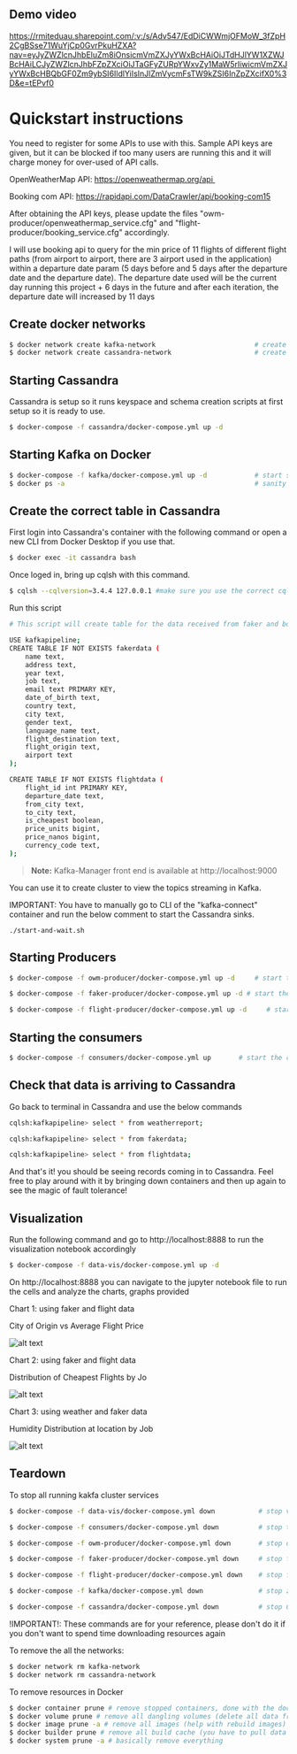 
## Demo video

https://rmiteduau.sharepoint.com/:v:/s/Adv547/EdDiCWWmjOFMoW_3fZpH2CgBSse71WuYjCp0GvrPkuHZXA?nav=eyJyZWZlcnJhbEluZm8iOnsicmVmZXJyYWxBcHAiOiJTdHJlYW1XZWJBcHAiLCJyZWZlcnJhbFZpZXciOiJTaGFyZURpYWxvZy1MaW5rIiwicmVmZXJyYWxBcHBQbGF0Zm9ybSI6IldlYiIsInJlZmVycmFsTW9kZSI6InZpZXcifX0%3D&e=tEPvf0

# Quickstart instructions

You need to register for some APIs to use with this. Sample API keys are given, but it can be blocked if too many users are running this and it will charge money for over-used of API calls.

OpenWeatherMap API: https://openweathermap.org/api 

Booking com API: https://rapidapi.com/DataCrawler/api/booking-com15

After obtaining the API keys, please update the files "owm-producer/openweathermap_service.cfg" and "flight-producer/booking_service.cfg" accordingly.

I will use booking api to query for the min price of 11 flights of different flight paths (from airport to airport, there are 3 airport used in the application) within a departure date param (5 days before and 5 days after the departure date and the departure date). The departure date used will be the current day running this project + 6 days in the future and after each iteration, the departure date will increased by 11 days


## Create docker networks

```bash
$ docker network create kafka-network                         # create a new docker network for kafka cluster (zookeeper, broker, kafka-manager services, and kafka connect sink services)
$ docker network create cassandra-network                     # create a new docker network for cassandra. (kafka connect will exist on this network as well in addition to kafka-network)
```
## Starting Cassandra

Cassandra is setup so it runs keyspace and schema creation scripts at first setup so it is ready to use.
```bash
$ docker-compose -f cassandra/docker-compose.yml up -d
```

## Starting Kafka on Docker
```bash
$ docker-compose -f kafka/docker-compose.yml up -d            # start single zookeeper, broker, kafka-manager and kafka-connect services
$ docker ps -a                                                # sanity check to make sure services are up: kafka_broker_1, kafka-manager, zookeeper, kafka-connect service
```

## Create the correct table in Cassandra

First login into Cassandra's container with the following command or open a new CLI from Docker Desktop if you use that.
```bash
$ docker exec -it cassandra bash
```
Once loged in, bring up cqlsh with this command.
```bash
$ cqlsh --cqlversion=3.4.4 127.0.0.1 #make sure you use the correct cqlversion
```

Run this script

```bash
# This script will create table for the data received from faker and booking api

USE kafkapipeline;
CREATE TABLE IF NOT EXISTS fakerdata (
    name text,
    address text,
    year text,
    job text,
    email text PRIMARY KEY,
    date_of_birth text,
    country text,
    city text,
    gender text,
    language_name text,
    flight_destination text,
    flight_origin text,
    airport text
);

CREATE TABLE IF NOT EXISTS flightdata (
    flight_id int PRIMARY KEY,
    departure_date text,
    from_city text,
    to_city text,
    is_cheapest boolean,
    price_units bigint,
    price_nanos bigint,
    currency_code text,
);
```



> **Note:** 
Kafka-Manager front end is available at http://localhost:9000

You can use it to create cluster to view the topics streaming in Kafka.


IMPORTANT: You have to manually go to CLI of the "kafka-connect" container and run the below comment to start the Cassandra sinks.
```
./start-and-wait.sh
```

## Starting Producers
```bash
$ docker-compose -f owm-producer/docker-compose.yml up -d     # start the producer that retrieves open weather map

$ docker-compose -f faker-producer/docker-compose.yml up -d # start the producer for faker

$ docker-compose -f flight-producer/docker-compose.yml up -d     # start the producer that retrieves flight data
```


## Starting the consumers

```bash
$ docker-compose -f consumers/docker-compose.yml up       # start the consumers
```

## Check that data is arriving to Cassandra

Go back to terminal in Cassandra and use the below commands
```bash
cqlsh:kafkapipeline> select * from weatherreport;

cqlsh:kafkapipeline> select * from fakerdata;

cqlsh:kafkapipeline> select * from flightdata;
```

And that's it! you should be seeing records coming in to Cassandra. Feel free to play around with it by bringing down containers and then up again to see the magic of fault tolerance!


## Visualization

Run the following command and go to http://localhost:8888 to run the visualization notebook accordingly

```bash
$ docker-compose -f data-vis/docker-compose.yml up -d
```
On http://localhost:8888 you can navigate to the jupyter notebook file to run the cells and analyze the charts, graphs provided

Chart 1: using faker and flight data

City of Origin vs Average Flight Price

![alt text](https://spkuounwjckbvmdirseo.supabase.co/storage/v1/object/public/avatars/chart1.png)

Chart 2: using faker and flight data

Distribution of Cheapest Flights by Jo

![alt text](https://spkuounwjckbvmdirseo.supabase.co/storage/v1/object/public/avatars/chart2.png)

Chart 3: using weather and faker data

Humidity Distribution at location by Job

![alt text](https://spkuounwjckbvmdirseo.supabase.co/storage/v1/object/public/avatars/chart3.png)

## Teardown

To stop all running kakfa cluster services

```bash
$ docker-compose -f data-vis/docker-compose.yml down           # stop visualization node

$ docker-compose -f consumers/docker-compose.yml down          # stop the consumers

$ docker-compose -f owm-producer/docker-compose.yml down       # stop open weather map producer

$ docker-compose -f faker-producer/docker-compose.yml down     # stop faker producer

$ docker-compose -f flight-producer/docker-compose.yml down    # stop flight producer

$ docker-compose -f kafka/docker-compose.yml down              # stop zookeeper, broker, kafka-manager and kafka-connect services

$ docker-compose -f cassandra/docker-compose.yml down          # stop Cassandra
```

!IMPORTANT!: These commands are for your reference, please don't do it if you don't want to spend time downloading resources again 

To remove the all the networks:

```bash
$ docker network rm kafka-network
$ docker network rm cassandra-network
```

To remove resources in Docker

```bash
$ docker container prune # remove stopped containers, done with the docker-compose down
$ docker volume prune # remove all dangling volumes (delete all data from your Kafka and Cassandra)
$ docker image prune -a # remove all images (help with rebuild images)
$ docker builder prune # remove all build cache (you have to pull data again in the next build)
$ docker system prune -a # basically remove everything
```


